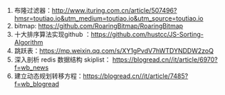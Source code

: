 1. 布隆过滤器：http://www.ituring.com.cn/article/507496?hmsr=toutiao.io&utm_medium=toutiao.io&utm_source=toutiao.io
2. bitmap: https://github.com/RoaringBitmap/RoaringBitmap
3. 十大排序算法实现github ：https://github.com/hustcc/JS-Sorting-Algorithm
4. 跳跃表：https://mp.weixin.qq.com/s/XY1gPvdV7hWTDYNDDW2zoQ
5. 深入剖析 redis 数据结构 skiplist： https://blogread.cn//it/article/6970?f=wb_news
6. 建立动态规划转移方程：https://blogread.cn//it/article/7485?f=wb_blogread